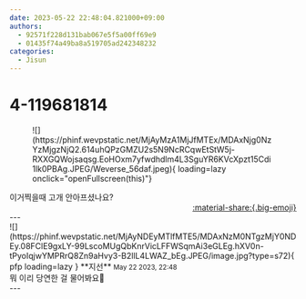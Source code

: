 ```yaml
---
date: 2023-05-22 22:48:04.821000+09:00
authors:
  - 92571f228d131bab067e5f5a00ff69e9
  - 01435f74a49ba8a519705ad242348232
categories:
  - Jisun
---
```


# 4-119681814

<div class="post-container" markdown="1">
<div class="content-container md-sidebar__scrollwrap" markdown="1">


<figure markdown="1">
![](https://phinf.wevpstatic.net/MjAyMzA1MjJfMTEx/MDAxNjg0NzYzMjgzNjQ2.614uhQPzGMZU2s5N9NcRCqwEtStW5j-RXXGQWojsaqsg.EoHOxm7yfwdhdlm4L3SguYR6KVcXpzt15Cdi1lk0PBAg.JPEG/Weverse_56daf.jpeg){ loading=lazy onclick="openFullscreen(this)"}
</figure>
이거찍을때 고개 안아프셨나요?

</div>
</div>

<div style="text-align: right;" markdown="1">
<a href="https://weverse.io/fromis9/fanpost/4-119681814" style="text-align: right;">:material-share:{.big-emoji}</a>
</div>
---

<div class="comments-container md-sidebar__scrollwrap" markdown="1">
<div class="comment" markdown="1">
<div class='id-container' markdown="1">
![](https://phinf.wevpstatic.net/MjAyNDEyMTlfMTE5/MDAxNzM0NTgzMjY0NDEy.08FClE9gxLY-99LscoMUgQbKnrVicLFFWSqmAi3eGLEg.hXV0n-tPyoIqjwYMPRrQ8Zn9aHvy3-B2llL4LWAZ_bEg.JPEG/image.jpg?type=s72){ pfp loading=lazy }
**<span class="artist">지선</span>** <small>May 22 2023, 22:48</small><br>
</div>
<div class='comment-body' markdown="1">
뭐 이리 당연한 걸 물어봐요🩶
</div>
</div>
</div>
---
